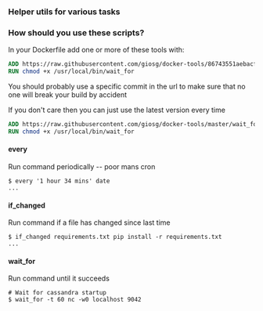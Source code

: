 ### Helper utils for various tasks ###

### How should you use these scripts?
In your Dockerfile add one or more of these tools with:

```Dockerfile
ADD https://raw.githubusercontent.com/giosg/docker-tools/86743551aebacf4a0289a86e1fee04a75d63519b/wait_for /usr/local/bin/wait_for
RUN chmod +x /usr/local/bin/wait_for
```
You should probably use a specific commit in the url to make sure that no one will break your build by accident

If you don't care then you can just use the latest version every time
```Dockerfile
ADD https://raw.githubusercontent.com/giosg/docker-tools/master/wait_for /usr/local/bin/wait_for
RUN chmod +x /usr/local/bin/wait_for
```


#### every ####
Run command periodically -- poor mans cron
```ShellSession
$ every '1 hour 34 mins' date
...
```

#### if_changed ####
Run command if a file has changed since last time
```ShellSession
$ if_changed requirements.txt pip install -r requirements.txt
...
```

#### wait_for ####
Run command until it succeeds
```ShellSession
# Wait for cassandra startup
$ wait_for -t 60 nc -w0 localhost 9042
```

